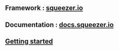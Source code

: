 ## Framework : [squeezer.io](https://squeezer.io)
## Documentation : [docs.squeezer.io](https://squeezer.io/docs)
## [Getting started](https://squeezer.io/docs/getting-started/) 